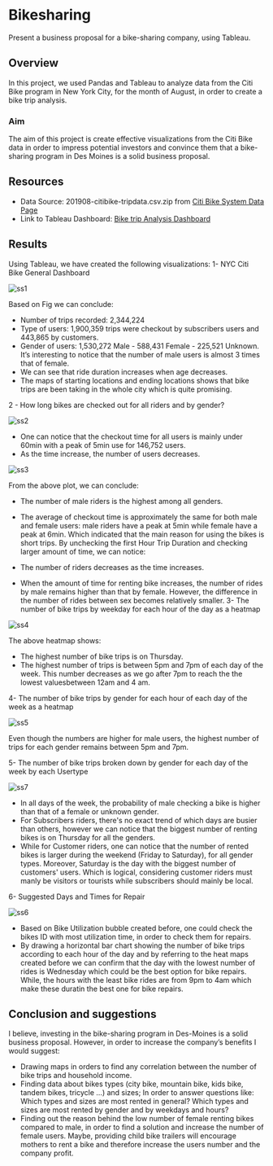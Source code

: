 # Bikesharing
Present a business proposal for a bike-sharing company, using Tableau.
## Overview

In this project, we used Pandas and Tableau to analyze data from the Citi Bike program in New York City, for the month of August, in order to create a bike trip analysis.
### Aim
The aim of this project is create effective visualizations from the Citi Bike data in order to impress potential investors and convince them that a bike-sharing program in Des Moines is a solid business proposal.

## Resources
 * Data Source: 201908-citibike-tripdata.csv.zip from [Citi Bike System Data Page](https://ride.citibikenyc.com/system-data)
 * Link to Tableau Dashboard: [Bike trip Analysis Dashboard](https://public.tableau.com/app/profile/preeti.verma/viz/BikeTripAnalysis_16701051617420/BikeTripAnalysis?publish=yes)
 
 ## Results
 Using Tableau, we have created the following visualizations:
 1- NYC Citi Bike General Dashboard
 
 
 ![ss1](https://user-images.githubusercontent.com/111541268/205465235-0bbc1127-de4b-484c-9214-cd955effd76b.png)

 Based on Fig we can conclude:

  * Number of trips recorded: 2,344,224
  * Type of users: 1,900,359 trips were checkout by subscribers users and 443,865 by customers.
  * Gender of users: 1,530,272 Male - 588,431 Female - 225,521 Unknown. It’s interesting to notice that the number of male users is almost 3 times that of female.
  * We can see that ride duration increases when age decreases.
  * The maps of starting locations and ending locations shows that bike trips are been taking in the whole city which is quite promising.
  
 2 - How long bikes are checked out for all riders and by gender?
   
 ![ss2](https://user-images.githubusercontent.com/111541268/205465250-4449c03b-8f08-479c-a615-9448796758d9.png)

 
   * One can notice that the checkout time for all users is mainly under 60min with a peak of 5min use for 146,752 users.
   * As the time increase, the number of users decreases.
   
   
   
   ![ss3](https://user-images.githubusercontent.com/111541268/205465262-ca6376d2-c3e8-438e-89b3-1674fb88d068.png)

   
 From the above plot, we can conclude:

   * The number of male riders is the highest among all genders.
   * The average of checkout time is approximately the same for both male and female users: male riders have a peak at 5min while female have a peak at 6min. Which             indicated that the main reason for using the bikes is short trips.
 By unchecking the first Hour Trip Duration and checking larger amount of time, we can notice:

  * The number of riders decreases as the time increases.
  * When the amount of time for renting bike increases, the number of rides by male remains higher than that by female. However, the difference in the number of rides      between sex becomes relatively smaller.
3- The number of bike trips by weekday for each hour of the day as a heatmap


![ss4](https://user-images.githubusercontent.com/111541268/205465272-429f1070-0035-4117-9cae-8708301e9f2e.png)



The above heatmap shows:

   * The highest number of bike trips is on Thursday.
   * The highest number of trips is between 5pm and 7pm of each day of the week. This number decreases as we go after 7pm to reach the the lowest valuesbetween 12am and 4 am.
   
4- The number of bike trips by gender for each hour of each day of the week as a heatmap



![ss5](https://user-images.githubusercontent.com/111541268/205465278-fdfd15e1-773c-43fb-a048-9dc4dfb38a0d.png)



Even though the numbers are higher for male users, the highest number of trips for each gender remains between 5pm and 7pm.

5- The number of bike trips broken down by gender for each day of the week by each Usertype

![ss7](https://user-images.githubusercontent.com/111541268/205465311-620a0587-359f-4f10-9baa-7989e0dd7d3a.png)


  * In all days of the week, the probability of male checking a bike is higher than that of a female or unknown gender.
  * For Subscribers riders, there's no exact trend of which days are busier than others, however we can notice that the biggest number of renting bikes is on Thursday     for all the genders.
  * While for Customer riders, one can notice that the number of rented bikes is larger during the weekend (Friday to Saturday), for all gender types. Moreover,           Saturday is the day with the biggest number of customers' users. Which is logical, considering customer riders must manly be visitors or tourists while subscribers     should mainly be local.

   
6- Suggested Days and Times for Repair
   
   
   ![ss6](https://user-images.githubusercontent.com/111541268/205465315-83467160-7ec3-4442-83dd-041c6102e09d.png)

   
   * Based on Bike Utilization bubble created before, one could check the bikes ID with most utilization time, in order to check them for repairs.
   * By drawing a horizontal bar chart showing the number of bike trips according to each hour of the day and by referring to the heat maps created before we can            confirm that the day with the lowest number of rides is Wednesday which could be the best option for bike repairs. While, the hours with the least bike rides are      from 9pm to 4am which make these duratin the best one for bike repairs.
## Conclusion and suggestions

I believe, investing in the bike-sharing program in Des-Moines is a solid business proposal. However, in order to increase the company’s benefits I would suggest:

  * Drawing maps in orders to find any correlation between the number of bike trips and household income.
  * Finding data about bikes types (city bike, mountain bike, kids bike, tandem bikes, tricycle ...) and sizes; In order to answer questions like: Which types and         sizes are most rented in general? Which types and sizes are most rented by gender and by weekdays and hours?
  * Finding out the reason behind the low number of female renting bikes compared to male, in order to find a solution and increase the number of female users. Maybe,     providing child bike trailers will encourage mothers to rent a bike and therefore increase the users number and the company profit.  
   

   

